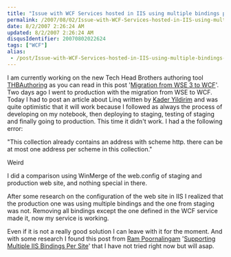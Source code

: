```yaml
---
title: "Issue with WCF Services hosted in IIS using multiple bindings per site"
permalink: /2007/08/02/Issue-with-WCF-Services-hosted-in-IIS-using-multiple-bindings-per-site/
date: 8/2/2007 2:26:24 AM
updated: 8/2/2007 2:26:24 AM
disqusIdentifier: 20070802022624
tags: ["WCF"]
alias:
 - /post/Issue-with-WCF-Services-hosted-in-IIS-using-multiple-bindings-per-site.aspx/index.html
---
```

I am currently working on the new Tech Head Brothers authoring tool [THBAuthoring](http://www.codeplex.com/THBAuthoring) as you can read in this post '[Migration from WSE 3 to WCF](http://weblogs.asp.net/lkempe/archive/2007/06/27/migration-from-wse-3-to-wcf.aspx)'. Two days ago I went to production with the migration from WSE to WCF. Today I had to post an article about Linq written by [Kader Yildirim](http://www.techheadbrothers.com/Auteurs.aspx?Id=491e538c-0a65-46fc-8c7f-ebf7ee0e56ab) and was quite optimistic that it will work because I followed as always the process of developing on my notebook, then deploying to staging, testing of staging and finally going to production. This time it didn't work. I had a the following error: 

"This collection already contains an address with scheme http. there can be at most one address per scheme in this collection."
<!-- more -->

Weird

I did a comparison using WinMerge of the web.config of staging and production web site, and nothing special in there.

After some research on the configuration of the web site in IIS I realized that the production one was using multiple bindings and the one from staging was not. Removing all bindings except the one defined in the WCF service made it, now my service is working.

Even if it is not a really good solution I can leave with it for the moment. And with some research I found this post from [Ram Poornalingam](http://blogs.msdn.com/rampo/default.aspx) '[Supporting Multiple IIS Bindings Per Site](http://blogs.msdn.com/rampo/archive/2007/06/15/supporting-multiple-iis-bindings-per-site.aspx)' that I have not tried right now but will asap.
